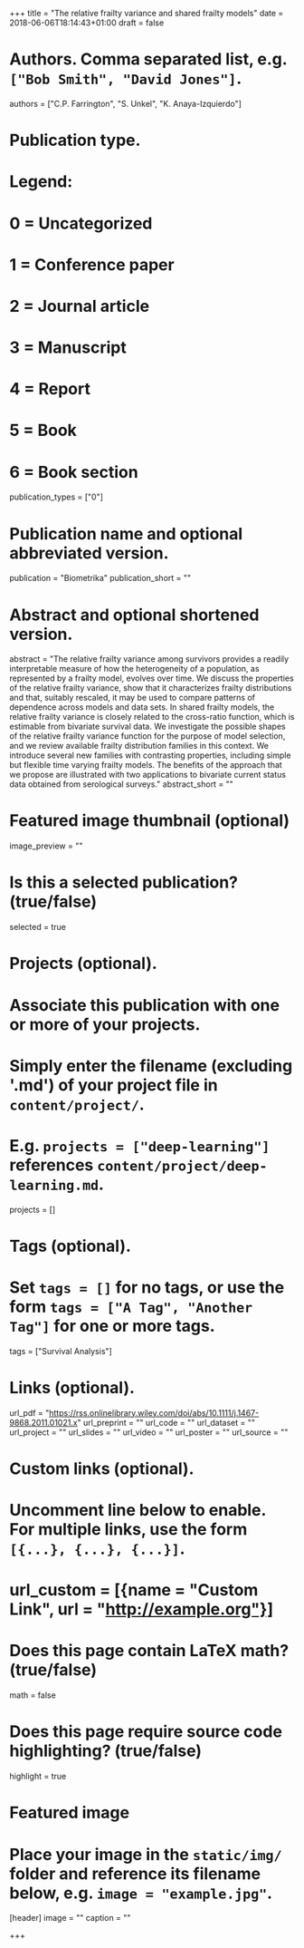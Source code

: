 +++
title = "The relative frailty variance and shared frailty models"
date = 2018-06-06T18:14:43+01:00
draft = false

# Authors. Comma separated list, e.g. `["Bob Smith", "David Jones"]`.
authors = ["C.P. Farrington", "S. Unkel", "K. Anaya-Izquierdo"]

# Publication type.
# Legend:
# 0 = Uncategorized
# 1 = Conference paper
# 2 = Journal article
# 3 = Manuscript
# 4 = Report
# 5 = Book
# 6 = Book section
publication_types = ["0"]

# Publication name and optional abbreviated version.
publication = "Biometrika"
publication_short = ""

# Abstract and optional shortened version.
abstract = "The relative frailty variance among survivors provides a readily interpretable measure of how the heterogeneity of a population, as represented by a frailty model, evolves over time. We discuss the properties of the relative frailty variance, show that it characterizes frailty distributions and that, suitably rescaled, it may be used to compare patterns of dependence across models and data sets. In shared frailty models, the relative frailty variance is closely related to the cross-ratio function, which is estimable from bivariate survival data. We investigate the possible shapes of the relative frailty variance function for the purpose of model selection, and we review available frailty distribution families in this context. We introduce several new families with contrasting properties, including simple but flexible time varying frailty models. The benefits of the approach that we propose are illustrated with two applications to bivariate current status data obtained from serological surveys."
abstract_short = ""

# Featured image thumbnail (optional)
image_preview = ""

# Is this a selected publication? (true/false)
selected = true

# Projects (optional).
#   Associate this publication with one or more of your projects.
#   Simply enter the filename (excluding '.md') of your project file in `content/project/`.
#   E.g. `projects = ["deep-learning"]` references `content/project/deep-learning.md`.
projects = []

# Tags (optional).
#   Set `tags = []` for no tags, or use the form `tags = ["A Tag", "Another Tag"]` for one or more tags.
tags = ["Survival Analysis"]

# Links (optional).
url_pdf = "https://rss.onlinelibrary.wiley.com/doi/abs/10.1111/j.1467-9868.2011.01021.x"
url_preprint = ""
url_code = ""
url_dataset = ""
url_project = ""
url_slides = ""
url_video = ""
url_poster = ""
url_source = ""

# Custom links (optional).
#   Uncomment line below to enable. For multiple links, use the form `[{...}, {...}, {...}]`.
# url_custom = [{name = "Custom Link", url = "http://example.org"}]

# Does this page contain LaTeX math? (true/false)
math = false

# Does this page require source code highlighting? (true/false)
highlight = true

# Featured image
# Place your image in the `static/img/` folder and reference its filename below, e.g. `image = "example.jpg"`.
[header]
image = ""
caption = ""

+++
